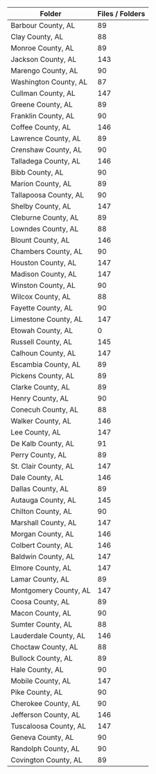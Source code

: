 | Folder                |   Files / Folders |
|-----------------------|-------------------|
| Barbour County, AL    |                89 |
| Clay County, AL       |                88 |
| Monroe County, AL     |                89 |
| Jackson County, AL    |               143 |
| Marengo County, AL    |                90 |
| Washington County, AL |                87 |
| Cullman County, AL    |               147 |
| Greene County, AL     |                89 |
| Franklin County, AL   |                90 |
| Coffee County, AL     |               146 |
| Lawrence County, AL   |                89 |
| Crenshaw County, AL   |                90 |
| Talladega County, AL  |               146 |
| Bibb County, AL       |                90 |
| Marion County, AL     |                89 |
| Tallapoosa County, AL |                90 |
| Shelby County, AL     |               147 |
| Cleburne County, AL   |                89 |
| Lowndes County, AL    |                88 |
| Blount County, AL     |               146 |
| Chambers County, AL   |                90 |
| Houston County, AL    |               147 |
| Madison County, AL    |               147 |
| Winston County, AL    |                90 |
| Wilcox County, AL     |                88 |
| Fayette County, AL    |                90 |
| Limestone County, AL  |               147 |
| Etowah County, AL     |                 0 |
| Russell County, AL    |               145 |
| Calhoun County, AL    |               147 |
| Escambia County, AL   |                89 |
| Pickens County, AL    |                89 |
| Clarke County, AL     |                89 |
| Henry County, AL      |                90 |
| Conecuh County, AL    |                88 |
| Walker County, AL     |               146 |
| Lee County, AL        |               147 |
| De Kalb County, AL    |                91 |
| Perry County, AL      |                89 |
| St. Clair County, AL  |               147 |
| Dale County, AL       |               146 |
| Dallas County, AL     |                89 |
| Autauga County, AL    |               145 |
| Chilton County, AL    |                90 |
| Marshall County, AL   |               147 |
| Morgan County, AL     |               146 |
| Colbert County, AL    |               146 |
| Baldwin County, AL    |               147 |
| Elmore County, AL     |               147 |
| Lamar County, AL      |                89 |
| Montgomery County, AL |               147 |
| Coosa County, AL      |                89 |
| Macon County, AL      |                90 |
| Sumter County, AL     |                88 |
| Lauderdale County, AL |               146 |
| Choctaw County, AL    |                88 |
| Bullock County, AL    |                89 |
| Hale County, AL       |                90 |
| Mobile County, AL     |               147 |
| Pike County, AL       |                90 |
| Cherokee County, AL   |                90 |
| Jefferson County, AL  |               146 |
| Tuscaloosa County, AL |               147 |
| Geneva County, AL     |                90 |
| Randolph County, AL   |                90 |
| Covington County, AL  |                89 |